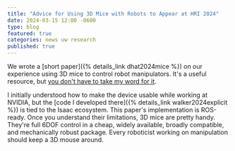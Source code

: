 ```yaml
---
title: "Advice for Using 3D Mice with Robots to Appear at HRI 2024"
date: 2024-03-15 12:00 -0600
type: blog
featured: true
categories: news uw research
published: true
---
```


We wrote a [short paper]({% details_link dhat2024mice %}) on our experience using 3D mice to control robot manipulators. It's a useful resource, but [you don't have to take my word for it](https://humanrobotinteraction.org/2024/awards/index.html).

I initially understood how to make the device usable while working at NVIDIA, but the [code I developed there]({% details_link walker2024explicit %}) is tied to the Isaac ecosystem. This paper's implementation is ROS-ready. Once you understand their limitations, 3D mice are pretty handy. They're full 6DOF control in a cheap, widely available, broadly compatible, and mechanically robust package. Every roboticist working on manipulation should keep a 3D mouse around. 

